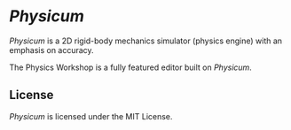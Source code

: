 # _Physicum_

_Physicum_ is a 2D rigid-body mechanics simulator (physics engine) with an emphasis on accuracy.

The Physics Workshop is a fully featured editor built on _Physicum_.

## License
_Physicum_ is licensed under the MIT License.
